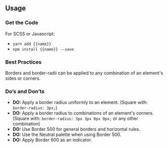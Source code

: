 ## Usage

### Get the Code

For SCSS or Javascript:

- `yarn add {{name}}`
- `npm install {{name}} --save`

### Best Practices
Borders and border-radii can be applied to any combination of an element's sides or corners.

### Do’s and Don’ts
- **DO:** Apply a border radius uniformly to an element. (Square with: `border-radius: 3px;`)
- **DO:** Apply a border radius to combinations of an element's corners. (Square with: `border-radius: 3px 3px 0px 0px;` or any other combination)
- **DO:** Use Border 500 for general borders and horizontal rules. 
- **DO:** Use the Neutral palette when using Border 500.
- **DO:** Apply Border 600 as an indicator.
